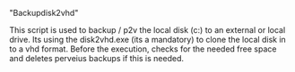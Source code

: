 "Backupdisk2vhd" 

This script is used to backup / p2v the local disk (c:) to an external or local drive.
Its using the disk2vhd.exe (its a mandatory) to clone the local disk in to a vhd format.
Before the execution, checks for the needed free space and deletes perveius backups if this is needed.
